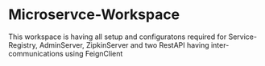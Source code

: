# Microservce-Workspace
This workspace is having all setup and configuratons required for Service-Registry, AdminServer, ZipkinServer and two RestAPI having inter-communications using FeignClient
